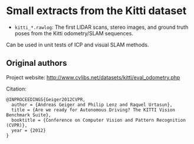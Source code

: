 # Small extracts from the Kitti dataset

- `kitti_*.rawlog`: The first LIDAR scans, stereo images, and ground truth poses from the Kitti odometry/SLAM sequences.

Can be used in unit tests of ICP and visual SLAM methods.

## Original authors

Project website: http://www.cvlibs.net/datasets/kitti/eval_odometry.php

Citation:

```
@INPROCEEDINGS{Geiger2012CVPR,
  author = {Andreas Geiger and Philip Lenz and Raquel Urtasun},
  title = {Are we ready for Autonomous Driving? The KITTI Vision Benchmark Suite},
  booktitle = {Conference on Computer Vision and Pattern Recognition (CVPR)},
  year = {2012}
}
```
